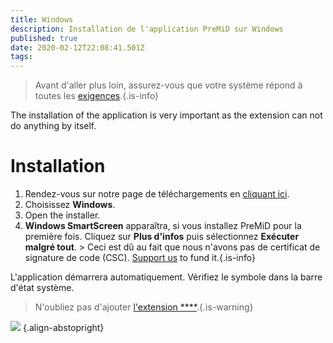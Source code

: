 ```yaml
---
title: Windows
description: Installation de l'application PreMiD sur Windows
published: true
date: 2020-02-12T22:08:41.501Z
tags:
---
```


> Avant d'aller plus loin, assurez-vous que votre système répond à toutes les [exigences](/install/requirements).{.is-info}

The installation of the application is very important as the extension can not do anything by itself.

# Installation
1. Rendez-vous sur notre page de téléchargements en [cliquant ici](https://premid.app/downloads).
2. Choisissez **Windows**.
3. Open the installer.
4. **Windows SmartScreen** apparaîtra, si vous installez PreMiD pour la première fois. Cliquez sur **Plus d'infos** puis sélectionnez **Exécuter malgré tout**. > Ceci est dû au fait que nous n'avons pas de certificat de signature de code (CSC). [Support us](https://www.patreon.com/Timeraa) to fund it.{.is-info}

L'application démarrera automatiquement. Vérifiez le symbole dans la barre d'état système.

> N'oubliez pas d'ajouter [l'extension ****](/install).{.is-warning}

![](https://a.icons8.com/djxbtnYm/GBjHDS/svg.svg) {.align-abstopright}